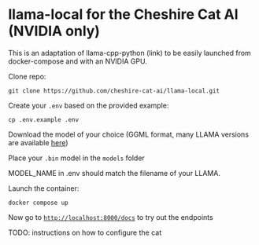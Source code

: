 # llama-local for the Cheshire Cat AI (NVIDIA only)

This is an adaptation of llama-cpp-python (link) to be easily launched from docker-compose and with an NVIDIA GPU.


Clone repo: 

```
git clone https://github.com/cheshire-cat-ai/llama-local.git
```

Create your `.env` based on the provided example:

```
cp .env.example .env
```

Download the model of your choice (GGML format, many LLAMA versions are available [here](https://huggingface.co/TheBloke/Llama-2-7B-Chat-GGML))

Place your `.bin` model in the `models` folder

MODEL_NAME in .env should match the filename of your LLAMA.

Launch the container:

```
docker compose up
```

Now go to [`http://localhost:8000/docs`](http://localhost:8000/docs) to try out the endpoints

TODO: instructions on how to configure the cat

